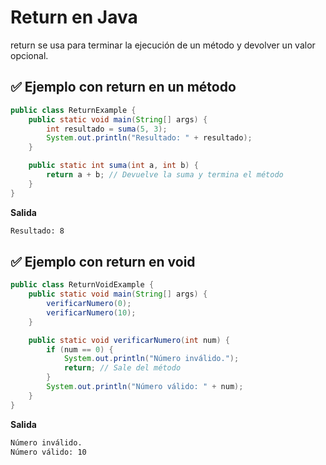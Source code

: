 # Return en Java
return se usa para terminar la ejecución de un método y devolver un valor opcional.

## ✅ Ejemplo con return en un método
```java
public class ReturnExample {
    public static void main(String[] args) {
        int resultado = suma(5, 3);
        System.out.println("Resultado: " + resultado);
    }

    public static int suma(int a, int b) {
        return a + b; // Devuelve la suma y termina el método
    }
}
```

**Salida**
```sh
Resultado: 8
```

## ✅ Ejemplo con return en void
```java
public class ReturnVoidExample {
    public static void main(String[] args) {
        verificarNumero(0);
        verificarNumero(10);
    }

    public static void verificarNumero(int num) {
        if (num == 0) {
            System.out.println("Número inválido.");
            return; // Sale del método
        }
        System.out.println("Número válido: " + num);
    }
}
```

**Salida**
```sh
Número inválido.  
Número válido: 10  
```
